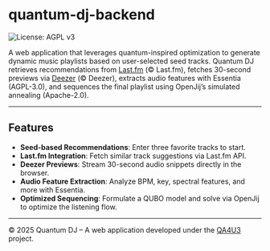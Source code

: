 # quantum-dj-backend

![License: AGPL v3](https://img.shields.io/badge/license-AGPLv3-blue.svg)

A web application that leverages quantum-inspired optimization to generate dynamic music playlists based on user-selected seed tracks. Quantum DJ retrieves recommendations from [Last.fm](https://www.last.fm/) (© Last.fm), fetches 30-second previews via [Deezer](https://www.deezer.com/) (© Deezer), extracts audio features with Essentia (AGPL-3.0), and sequences the final playlist using OpenJij’s simulated annealing (Apache-2.0).

---

## Features

- **Seed-based Recommendations**: Enter three favorite tracks to start.
- **Last.fm Integration**: Fetch similar track suggestions via Last.fm API.
- **Deezer Previews**: Stream 30-second audio snippets directly in the browser.
- **Audio Feature Extraction**: Analyze BPM, key, spectral features, and more with Essentia.
- **Optimized Sequencing**: Formulate a QUBO model and solve via OpenJij to optimize the listening flow.

---

© 2025 Quantum DJ – A web application developed under the [QA4U3](https://altema.is.tohoku.ac.jp/QA4U3/) project.
